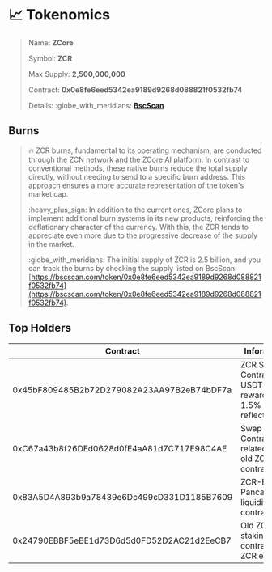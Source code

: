 # 📈 Tokenomics

> Name: **ZCore**
>
> Symbol: **ZCR**
>
> Max Supply: **2,500,000,000**
>
> Contract: **0x0e8fe6eed5342ea9189d9268d088821f0532fb74**
>
> Details: :globe\_with\_meridians: [**BscScan**](https://bscscan.com/token/0x0e8fe6eed5342ea9189d9268d088821f0532fb74#balances)

## Burns

> :fire: ZCR burns, fundamental to its operating mechanism, are conducted through the ZCN network and the ZCore AI platform. In contrast to conventional methods, these native burns reduce the total supply directly, without needing to send to a specific burn address. This approach ensures a more accurate representation of the token's market cap.
>
> :heavy\_plus\_sign: In addition to the current ones, ZCore plans to implement additional burn systems in its new products, reinforcing the deflationary character of the currency. With this, the ZCR tends to appreciate even more due to the progressive decrease of the supply in the market.
>
> :globe\_with\_meridians: The initial supply of ZCR is 2.5 billion, and you can track the burns by checking the supply listed on BscScan: [https://bscscan.com/token/0x0e8fe6eed5342ea9189d9268d088821f0532fb74](https://bscscan.com/token/0x0e8fe6eed5342ea9189d9268d088821f0532fb74).

## Top Holders

<table><thead><tr><th width="370">Contract</th><th>Information</th></tr></thead><tbody><tr><td>0x45bF809485B2b72D279082A23AA97B2eB74bDF7a</td><td>ZCR Staking Contract, USDT rewards from 1.5% reflection fee</td></tr><tr><td>0xC67a43b8f26DEd0628d0fE4aA81d7C717E98C4AE</td><td>Swap Contract related to the old ZCore contract</td></tr><tr><td>0x83A5D4A893b9a78439e6Dc499cD331D1185B7609</td><td>ZCR-BNB Pancakeswap liquidity contract</td></tr><tr><td>0x24790EBBF5eBE1d73D6d5d0FD52D2AC21d2EeCB7</td><td>Old ZCR staking contract with ZCR earnings</td></tr></tbody></table>
